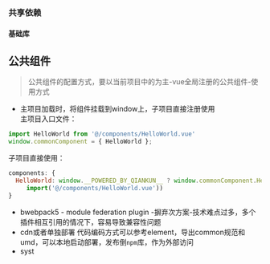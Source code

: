 ### 共享依赖
#### 基础库
## 公共组件
>公共组件的配置方式，要以当前项目中的为主-vue全局注册的公共组件-使用方式
* 主项目加载时，将组件挂载到window上，子项目直接注册使用  
主项目入口文件：  
```js
import HelloWorld from '@/components/HelloWorld.vue'
window.commonComponent = { HelloWorld };
```

子项目直接使用：  
```js
components: { 
  HelloWorld: window.__POWERED_BY_QIANKUN__ ? window.commonComponent.HelloWorld :
     import('@/components/HelloWorld.vue'))
}
```
* bwebpack5 - module federation plugin -摒弃次方案-技术难点过多，多个插件相互引用的情况下，容易导致兼容性问题
* cdn或者单独部署
代码编码方式可以参考element，导出common规范和umd，可以本地启动部署，发布倒`npm`库，作为外部访问
* syst

